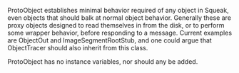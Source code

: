 ProtoObject establishes minimal behavior required of any object in Squeak, even objects that should balk at normal object behavior. Generally these are proxy objects designed to read themselves in from the disk, or to perform some wrapper behavior, before responding to a message. Current examples are ObjectOut and ImageSegmentRootStub, and one could argue that ObjectTracer should also inherit from this class.

ProtoObject has no instance variables, nor should any be added.